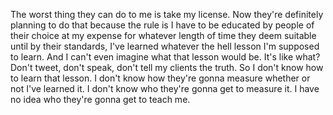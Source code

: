 The worst thing they can do to me is take my license. Now they're definitely planning to do that because the rule is I have to be educated by people of their choice at my expense for whatever length of time they deem suitable until by their standards, I've learned whatever the hell lesson I'm supposed to learn. And I can't even imagine what that lesson would be. It's like what? Don't tweet, don't speak, don't tell my clients the truth. So I don't know how to learn that lesson. I don't know how they're gonna measure whether or not I've learned it. I don't know who they're gonna get to measure it. I have no idea who they're gonna get to teach me.